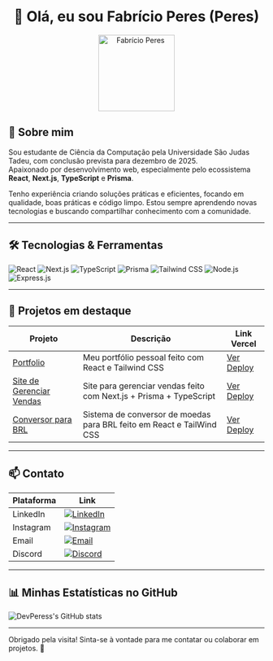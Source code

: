 <h1 align="center">👋 Olá, eu sou Fabrício Peres (Peres)</h1>

<div align="center">
  <a href="https://github.com/DevPeress">
    <img height="150" src="https://avatars.githubusercontent.com/u/128615061?v=4" alt="Fabrício Peres" />
  </a>
</div>

## 🚀 Sobre mim

Sou estudante de Ciência da Computação pela Universidade São Judas Tadeu, com conclusão prevista para dezembro de 2025.  
Apaixonado por desenvolvimento web, especialmente pelo ecossistema **React**, **Next.js**, **TypeScript** e **Prisma**.  

Tenho experiência criando soluções práticas e eficientes, focando em qualidade, boas práticas e código limpo. Estou sempre aprendendo novas tecnologias e buscando compartilhar conhecimento com a comunidade.

---

## 🛠 Tecnologias & Ferramentas

<div>
  <img alt="React" src="https://img.shields.io/badge/-React-20232A?style=for-the-badge&logo=react&logoColor=61DAFB" />
  <img alt="Next.js" src="https://img.shields.io/badge/-Next.js-000000?style=for-the-badge&logo=next.js&logoColor=white" />
  <img alt="TypeScript" src="https://img.shields.io/badge/-TypeScript-3178C6?style=for-the-badge&logo=typescript&logoColor=white" />
  <img alt="Prisma" src="https://img.shields.io/badge/-Prisma-2D3748?style=for-the-badge&logo=prisma&logoColor=white" />
  <img alt="Tailwind CSS" src="https://img.shields.io/badge/-Tailwind_CSS-06B6D4?style=for-the-badge&logo=tailwind-css&logoColor=white" />
  <img alt="Node.js" src="https://img.shields.io/badge/-Node.js-339933?style=for-the-badge&logo=node.js&logoColor=white" />
  <img alt="Express.js" src="https://img.shields.io/badge/express.js-%23404d59.svg?style=for-the-badge&logo=express&logoColor=%2361DAFB" />
</div>

---

## 📂 Projetos em destaque

| Projeto                            | Descrição                                      | Link Vercel                              |
|----------------------------------|------------------------------------------------|----------------------------------------|
| [Portfolio](https://github.com/DevPeress/portfolio) | Meu portfólio pessoal feito com React e Tailwind CSS | [Ver Deploy](https://portfolio-peres-seven.vercel.app) |
| [Site de Gerenciar Vendas](https://github.com/DevPeress/Site-de-Gerenciamento-de-Vendas) | Site para gerenciar vendas feito com Next.js + Prisma + TypeScript | [Ver Deploy](https://site-de-gerenciamento-de-vendas.vercel.app/login) |
| [Conversor para BRL](https://github.com/DevPeress/conversor-de-moedas) | Sistema de conversor de moedas para BRL feito em React e TailWind CSS | [Ver Deploy](https://conversor-de-moedas-indol.vercel.app) |

---

## 📫 Contato

| Plataforma          | Link                                    |
|---------------------|-----------------------------------------|
| LinkedIn            | [![LinkedIn](https://img.shields.io/badge/-LinkedIn-0A66C2?style=for-the-badge&logo=linkedin&logoColor=white)](https://www.linkedin.com/in/devperes) |
| Instagram           | [![Instagram](https://img.shields.io/badge/-Instagram-E4405F?style=for-the-badge&logo=instagram&logoColor=white)](https://www.instagram.com/fah.peres) |
| Email               | [![Email](https://img.shields.io/badge/-Email-D14836?style=for-the-badge&logo=gmail&logoColor=white)](mailto:fabricioperesdsantos@gmail.com) |
| Discord             | [![Discord](https://img.shields.io/badge/-Discord-5865F2?style=for-the-badge&logo=discord&logoColor=white)](https://discord.gg/zB82ACbx3h) |

---

## 📊 Minhas Estatísticas no GitHub

![DevPeress's GitHub stats](https://github-readme-stats.vercel.app/api?username=DevPeress&show_icons=true&theme=radical)

---

Obrigado pela visita! Sinta-se à vontade para me contatar ou colaborar em projetos. 🚀
